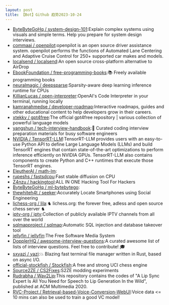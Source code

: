 ```yaml
---
layout: post
title: 【Bot】Github 趋势2023-10-24
---
```


* [ByteByteGoHq / system-design-101](https://github.com/ByteByteGoHq/system-design-101):Explain complex systems using visuals and simple terms. Help you prepare for system design interviews.
* [commaai / openpilot](https://github.com/commaai/openpilot):openpilot is an open source driver assistance system. openpilot performs the functions of Automated Lane Centering and Adaptive Cruise Control for 250+ supported car makes and models.
* [localsend / localsend](https://github.com/localsend/localsend):An open source cross-platform alternative to AirDrop
* [EbookFoundation / free-programming-books](https://github.com/EbookFoundation/free-programming-books):📚 Freely available programming books
* [neuralmagic / deepsparse](https://github.com/neuralmagic/deepsparse):Sparsity-aware deep learning inference runtime for CPUs
* [KillianLucas / open-interpreter](https://github.com/KillianLucas/open-interpreter):OpenAI's Code Interpreter in your terminal, running locally
* [kamranahmedse / developer-roadmap](https://github.com/kamranahmedse/developer-roadmap):Interactive roadmaps, guides and other educational content to help developers grow in their careers.
* [xtekky / gpt4free](https://github.com/xtekky/gpt4free):The official gpt4free repository | various collection of powerful language models
* [yangshun / tech-interview-handbook](https://github.com/yangshun/tech-interview-handbook):💯 Curated coding interview preparation materials for busy software engineers
* [NVIDIA / TensorRT-LLM](https://github.com/NVIDIA/TensorRT-LLM):TensorRT-LLM provides users with an easy-to-use Python API to define Large Language Models (LLMs) and build TensorRT engines that contain state-of-the-art optimizations to perform inference efficiently on NVIDIA GPUs. TensorRT-LLM also contains components to create Python and C++ runtimes that execute those TensorRT engines.
* [EleutherAI / math-lm](https://github.com/EleutherAI/math-lm):
* [rupeshs / fastsdcpu](https://github.com/rupeshs/fastsdcpu):Fast stable diffusion on CPU
* [Z4nzu / hackingtool](https://github.com/Z4nzu/hackingtool):ALL IN ONE Hacking Tool For Hackers
* [ByteByteGoHq / ml-bytebytego](https://github.com/ByteByteGoHq/ml-bytebytego):
* [thewhiteh4t / seeker](https://github.com/thewhiteh4t/seeker):Accurately Locate Smartphones using Social Engineering
* [lichess-org / lila](https://github.com/lichess-org/lila):♞ lichess.org: the forever free, adless and open source chess server ♞
* [iptv-org / iptv](https://github.com/iptv-org/iptv):Collection of publicly available IPTV channels from all over the world
* [sqlmapproject / sqlmap](https://github.com/sqlmapproject/sqlmap):Automatic SQL injection and database takeover tool
* [jellyfin / jellyfin](https://github.com/jellyfin/jellyfin):The Free Software Media System
* [DopplerHQ / awesome-interview-questions](https://github.com/DopplerHQ/awesome-interview-questions):A curated awesome list of lists of interview questions. Feel free to contribute! 🎓
* [sxyazi / yazi](https://github.com/sxyazi/yazi):💥 Blazing fast terminal file manager written in Rust, based on async I/O.
* [official-stockfish / Stockfish](https://github.com/official-stockfish/Stockfish):A free and strong UCI chess engine
* [Source2ZE / CS2Fixes](https://github.com/Source2ZE/CS2Fixes):S2ZE modding experiments
* [Rudrabha / Wav2Lip](https://github.com/Rudrabha/Wav2Lip):This repository contains the codes of "A Lip Sync Expert Is All You Need for Speech to Lip Generation In the Wild", published at ACM Multimedia 2020.
* [RVC-Project / Retrieval-based-Voice-Conversion-WebUI](https://github.com/RVC-Project/Retrieval-based-Voice-Conversion-WebUI):Voice data <= 10 mins can also be used to train a good VC model!

